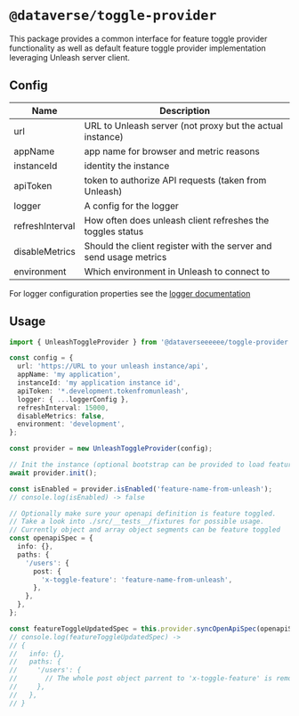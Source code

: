 # `@dataverse/toggle-provider`

This package provides a common interface for feature toggle provider functionality as well as default feature toggle provider implementation leveraging Unleash server client.

## Config

| Name            | Description                                                       |
| --------------- | ----------------------------------------------------------------- |
| url             | URL to Unleash server (not proxy but the actual instance)         |
| appName         | app name for browser and metric reasons                           |
| instanceId      | identity the instance                                             |
| apiToken        | token to authorize API requests (taken from Unleash)              |
| logger          | A config for the logger                                           |
| refreshInterval | How often does unleash client refreshes the toggles status        |
| disableMetrics  | Should the client register with the server and send usage metrics |
| environment     | Which environment in Unleash to connect to                        |

For logger configuration properties see the
[logger documentation](https://gitlab.byteprophecy.accenture.com/dataverse/common-nodejs-components/blob/develop/packages/logger/README.md)

## Usage

```typescript
import { UnleashToggleProvider } from '@dataverseeeeee/toggle-provider';

const config = {
  url: 'https://URL to your unleash instance/api',
  appName: 'my application',
  instanceId: 'my application instance id',
  apiToken: '*.development.tokenfromunleash',
  logger: { ...loggerConfig },
  refreshInterval: 15000,
  disableMetrics: false,
  environment: 'development',
};

const provider = new UnleashToggleProvider(config);

// Init the instance (optional bootstrap can be provided to load feature config before first api call is done)
await provider.init();

const isEnabled = provider.isEnabled('feature-name-from-unleash');
// console.log(isEnabled) -> false

// Optionally make sure your openapi definition is feature toggled.
// Take a look into ./src/__tests__/fixtures for possible usage.
// Currently object and array object segments can be feature toggled
const openapiSpec = {
  info: {},
  paths: {
    '/users': {
      post: {
        'x-toggle-feature': 'feature-name-from-unleash',
      },
    },
  },
};

const featureToggleUpdatedSpec = this.provider.syncOpenApiSpec(openapiSpec);
// console.log(featureToggleUpdatedSpec) ->
// {
//   info: {},
//   paths: {
//     '/users': {
//       // The whole post object parrent to 'x-toggle-feature' is removed when the feature toggle is disabled
//     },
//   },
// }
```
